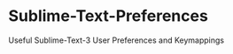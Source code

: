 Sublime-Text-Preferences
========================

Useful Sublime-Text-3 User Preferences and Keymappings
